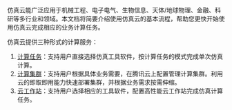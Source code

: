 仿真云能广泛应用于机械工程、电子电气、生物信息、天体/地球物理、金融、科研等多行业和领域。本文档将简要介绍使用仿真云的基本流程，帮助您更快开始使用仿真云完成相应的业务计算任务。

仿真云提供三种形式的计算服务：
1. [计算任务](https://console.cloud.tencent.com/cloudsim/job/create-single-job)：支持用户直接选择仿真工具软件，按计算任务的模式完成单次仿真计算。
2. [计算集群](https://console.cloud.tencent.com/cloudsim/cluster-list/create)：支持用户根据具体业务需要，在腾讯云上配置管理计算集群。利用云的即取即用能力快速部署集群，并根据业务需求按需伸缩。
3. [云工作站](https://console.cloud.tencent.com/cloudsim/desktop/create)：支持用户选择相应的工具软件，配置高性能云工作站完成仿真计算任务。
